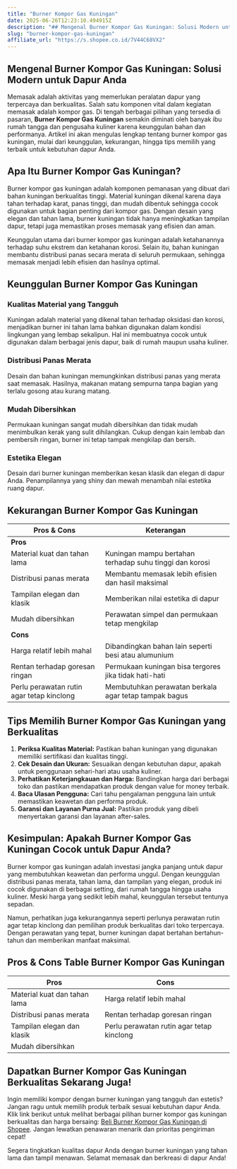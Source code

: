 ```yaml
---
title: "Burner Kompor Gas Kuningan"
date: 2025-06-26T12:23:10.494915Z
description: "## Mengenal Burner Kompor Gas Kuningan: Solusi Modern untuk Dapur Anda..."
slug: "burner-kompor-gas-kuningan"
affiliate_url: "https://s.shopee.co.id/7V44C68VX2"
---
```

## Mengenal Burner Kompor Gas Kuningan: Solusi Modern untuk Dapur Anda

Memasak adalah aktivitas yang memerlukan peralatan dapur yang terpercaya dan berkualitas. Salah satu komponen vital dalam kegiatan memasak adalah kompor gas. Di tengah berbagai pilihan yang tersedia di pasaran, **Burner Kompor Gas Kuningan** semakin diminati oleh banyak ibu rumah tangga dan pengusaha kuliner karena keunggulan bahan dan performanya. Artikel ini akan mengulas lengkap tentang burner kompor gas kuningan, mulai dari keunggulan, kekurangan, hingga tips memilih yang terbaik untuk kebutuhan dapur Anda.

## Apa Itu Burner Kompor Gas Kuningan?

Burner kompor gas kuningan adalah komponen pemanasan yang dibuat dari bahan kuningan berkualitas tinggi. Material kuningan dikenal karena daya tahan terhadap karat, panas tinggi, dan mudah dibentuk sehingga cocok digunakan untuk bagian penting dari kompor gas. Dengan desain yang elegan dan tahan lama, burner kuningan tidak hanya meningkatkan tampilan dapur, tetapi juga memastikan proses memasak yang efisien dan aman.

Keunggulan utama dari burner kompor gas kuningan adalah ketahanannya terhadap suhu ekstrem dan ketahanan korosi. Selain itu, bahan kuningan membantu distribusi panas secara merata di seluruh permukaan, sehingga memasak menjadi lebih efisien dan hasilnya optimal.

## Keunggulan Burner Kompor Gas Kuningan

### Kualitas Material yang Tangguh

Kuningan adalah material yang dikenal tahan terhadap oksidasi dan korosi, menjadikan burner ini tahan lama bahkan digunakan dalam kondisi lingkungan yang lembap sekalipun. Hal ini membuatnya cocok untuk digunakan dalam berbagai jenis dapur, baik di rumah maupun usaha kuliner.

### Distribusi Panas Merata

Desain dan bahan kuningan memungkinkan distribusi panas yang merata saat memasak. Hasilnya, makanan matang sempurna tanpa bagian yang terlalu gosong atau kurang matang.

### Mudah Dibersihkan

Permukaan kuningan sangat mudah dibersihkan dan tidak mudah menimbulkan kerak yang sulit dihilangkan. Cukup dengan kain lembab dan pembersih ringan, burner ini tetap tampak mengkilap dan bersih.

### Estetika Elegan

Desain dari burner kuningan memberikan kesan klasik dan elegan di dapur Anda. Penampilannya yang shiny dan mewah menambah nilai estetika ruang dapur.

## Kekurangan Burner Kompor Gas Kuningan

| **Pros & Cons**                      | **Keterangan**                                              |
|-------------------------------------|--------------------------------------------------------------|
| **Pros**                           |                                                              |
| Material kuat dan tahan lama       | Kuningan mampu bertahan terhadap suhu tinggi dan korosi     |
| Distribusi panas merata            | Membantu memasak lebih efisien dan hasil maksimal          |
| Tampilan elegan dan klasik         | Memberikan nilai estetika di dapur                          |
| Mudah dibersihkan                  | Perawatan simpel dan permukaan tetap mengkilap             |
| **Cons**                           |                                                              |
| Harga relatif lebih mahal        | Dibandingkan bahan lain seperti besi atau alumunium       |
| Rentan terhadap goresan ringan     | Permukaan kuningan bisa tergores jika tidak hati-hati       |
| Perlu perawatan rutin agar tetap kinclong | Membutuhkan perawatan berkala agar tetap tampak bagus    |

## Tips Memilih Burner Kompor Gas Kuningan yang Berkualitas

1. **Periksa Kualitas Material:** Pastikan bahan kuningan yang digunakan memiliki sertifikasi dan kualitas tinggi.
2. **Cek Desain dan Ukuran:** Sesuaikan dengan kebutuhan dapur, apakah untuk penggunaan sehari-hari atau usaha kuliner.
3. **Perhatikan Keterjangkauan dan Harga:** Bandingkan harga dari berbagai toko dan pastikan mendapatkan produk dengan value for money terbaik.
4. **Baca Ulasan Pengguna:** Cari tahu pengalaman pengguna lain untuk memastikan keawetan dan performa produk.
5. **Garansi dan Layanan Purna Jual:** Pastikan produk yang dibeli menyertakan garansi dan layanan after-sales.

## Kesimpulan: Apakah Burner Kompor Gas Kuningan Cocok untuk Dapur Anda?

Burner kompor gas kuningan adalah investasi jangka panjang untuk dapur yang membutuhkan keawetan dan performa unggul. Dengan keunggulan distribusi panas merata, tahan lama, dan tampilan yang elegan, produk ini cocok digunakan di berbagai setting, dari rumah tangga hingga usaha kuliner. Meski harga yang sedikit lebih mahal, keunggulan tersebut tentunya sepadan.

Namun, perhatikan juga kekurangannya seperti perlunya perawatan rutin agar tetap kinclong dan pemilihan produk berkualitas dari toko terpercaya. Dengan perawatan yang tepat, burner kuningan dapat bertahan bertahun-tahun dan memberikan manfaat maksimal.

## Pros & Cons Table Burner Kompor Gas Kuningan

| **Pros**                                | **Cons**                                                 |
|----------------------------------------|---------------------------------------------------------|
| Material kuat dan tahan lama          | Harga relatif lebih mahal                              |
| Distribusi panas merata               | Rentan terhadap goresan ringan                         |
| Tampilan elegan dan klasik            | Perlu perawatan rutin agar tetap kinclong             |
| Mudah dibersihkan                     |                                                        |

## Dapatkan Burner Kompor Gas Kuningan Berkualitas Sekarang Juga!

Ingin memiliki kompor dengan burner kuningan yang tangguh dan estetis? Jangan ragu untuk memilih produk terbaik sesuai kebutuhan dapur Anda. Klik link berikut untuk melihat berbagai pilihan burner kompor gas kuningan berkualitas dan harga bersaing: [Beli Burner Kompor Gas Kuningan di Shopee](https://s.shopee.co.id/7V44C68VX2). Jangan lewatkan penawaran menarik dan prioritas pengiriman cepat!  

Segera tingkatkan kualitas dapur Anda dengan burner kuningan yang tahan lama dan tampil menawan. Selamat memasak dan berkreasi di dapur Anda!
